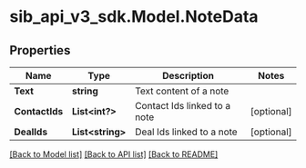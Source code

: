 # sib_api_v3_sdk.Model.NoteData
## Properties

Name | Type | Description | Notes
------------ | ------------- | ------------- | -------------
**Text** | **string** | Text content of a note | 
**ContactIds** | **List&lt;int?&gt;** | Contact Ids linked to a note | [optional] 
**DealIds** | **List&lt;string&gt;** | Deal Ids linked to a note | [optional] 

[[Back to Model list]](../README.md#documentation-for-models) [[Back to API list]](../README.md#documentation-for-api-endpoints) [[Back to README]](../README.md)

